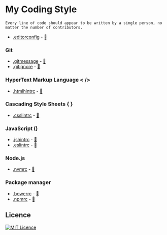 # My Coding Style

	Every line of code should appear to be written by a single person, no matter the number of contributors.

- [.editorconfig](.editorconfig) - [:link:](http://editorconfig.org/)

### Git

- [.gitmessage](.gitmessage) - [:link:](https://chris.beams.io/posts/git-commit/)
- [.gitignore](.gitignore) - [:link:](https://www.gitignore.io/)

### HyperText Markup Language < />

- [.htmlhintrc](.htmlhintrc) - [:link:](https://github.com/yaniswang/HTMLHint/wiki/Rules)

### Cascading Style Sheets { }

- [.csslintrc](.csslintrc) - [:link:](https://github.com/CSSLint/csslint/wiki/Rules-by-ID)

### JavaScript ()

- [.jshintrc](.jshintrc) - [:link:](http://jshint.com/docs/)
- [.eslintrc](.eslintrc.js) - [:link:](http://eslint.org/docs/user-guide/configuring#using-configuration-files)

### Node.js

- [.nvmrc](.nvmrc) - [:link:](https://github.com/creationix/nvm#nvmrc)

### Package manager
- [.bowerrc](.bowerrc) - [:link:](https://bower.io/docs/config/#bowerrc-specification)
- [.npmrc](.npmrc) - [:link:](https://docs.npmjs.com/files/npmrc)

## Licence

[![MIT Licence](https://img.shields.io/badge/licence-MIT-blue.svg)](https://magno.mit-license.org/2016)
